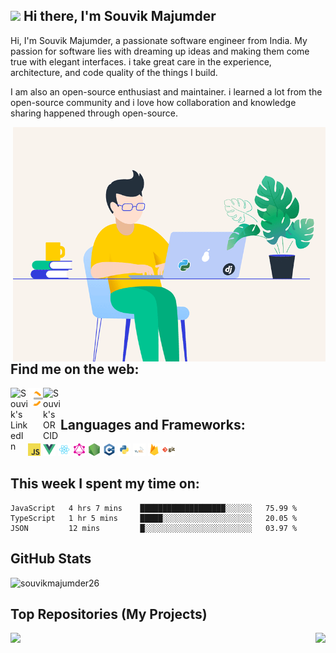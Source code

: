 ## <img src="https://media.giphy.com/media/hvRJCLFzcasrR4ia7z/giphy.gif" width="25px">  Hi there, I'm Souvik Majumder

<!--
**souvikmajumder26/souvikmajumder26** is a ✨ _special_ ✨ repository because its `README.md` (this file) appears on your GitHub profile.

Here are some ideas to get you started:

- 🔭 I’m currently working on ...
- 🌱 I’m currently learning ...
- 👯 I’m looking to collaborate on ...
- 🤔 I’m looking for help with ...
- 💬 Ask me about ...
- 📫 How to reach me: ...
- 😄 Pronouns: ...
- ⚡ Fun fact: ...
-->

Hi, I'm Souvik Majumder<!--[Souvik Majumder](my website link)-->, a passionate <!--self-taught full stack web developer and a freelance--> software engineer from India. My passion for software lies with dreaming up ideas and making them come true with elegant interfaces. i take great care in the experience, architecture, and code quality of the things I build.

I am also an open-source enthusiast and maintainer. i learned a lot from the open-source community and i love how collaboration and knowledge sharing happened through open-source.

<img align="right" alt="GIF" src="https://github.com/souvikmajumder26/souvikmajumder26/blob/main/python-2.gif?raw=true" width=500px />

## Find me on the web:

<a href="https://www.linkedin.com/in/souvik-majumder-51b7881ba/" target="_blank">
  <img align="left" alt="Souvik's LinkedIn" width="28px" src="https://raw.githubusercontent.com/peterthehan/peterthehan/master/assets/linkedin.svg" />
</a>

<a href="https://leetcode.com/Souvik_Majumder/" target="_blank">
  <img align="left" alt="Souvik's LeetCode" width="24px" src="https://github.com/souvikmajumder26/souvikmajumder26/blob/main/LeetCode_logo_white.svg" />
</a>

<a href="https://orcid.org/0000-0002-2382-7401" target="_blank">
  <img align="left" alt="Souvik's ORCID" width="28px" src="https://upload.wikimedia.org/wikipedia/commons/0/06/ORCID_iD.svg" />
</a>
  
<br>

## Languages and Frameworks:

<code><img height="20" src="https://raw.githubusercontent.com/github/explore/80688e429a7d4ef2fca1e82350fe8e3517d3494d/topics/javascript/javascript.png"></code>
<code><img height="20" src="https://raw.githubusercontent.com/github/explore/80688e429a7d4ef2fca1e82350fe8e3517d3494d/topics/vue/vue.png"></code>
<code><img height="20" src="https://raw.githubusercontent.com/github/explore/80688e429a7d4ef2fca1e82350fe8e3517d3494d/topics/react/react.png"></code>
<code><img height="20" src="https://raw.githubusercontent.com/github/explore/5c058a388828bb5fde0bcafd4bc867b5bb3f26f3/topics/graphql/graphql.png"></code>
<code><img height="20" src="https://raw.githubusercontent.com/github/explore/80688e429a7d4ef2fca1e82350fe8e3517d3494d/topics/nodejs/nodejs.png"></code>
<code><img height="20" src="https://raw.githubusercontent.com/github/explore/80688e429a7d4ef2fca1e82350fe8e3517d3494d/topics/cpp/cpp.png"></code>
<code><img height="20" src="https://raw.githubusercontent.com/github/explore/80688e429a7d4ef2fca1e82350fe8e3517d3494d/topics/python/python.png"></code>
<code><img height="20" src="https://raw.githubusercontent.com/github/explore/80688e429a7d4ef2fca1e82350fe8e3517d3494d/topics/mysql/mysql.png"></code>
<code><img height="20" src="https://raw.githubusercontent.com/github/explore/80688e429a7d4ef2fca1e82350fe8e3517d3494d/topics/firebase/firebase.png"></code>
<code><img height="20" src="https://raw.githubusercontent.com/github/explore/80688e429a7d4ef2fca1e82350fe8e3517d3494d/topics/git/git.png"></code>



## This week I spent my time on:
<!--START_SECTION:waka-->

```text
JavaScript   4 hrs 7 mins    ███████████████████░░░░░░   75.99 %
TypeScript   1 hr 5 mins     █████░░░░░░░░░░░░░░░░░░░░   20.05 %
JSON         12 mins         █░░░░░░░░░░░░░░░░░░░░░░░░   03.97 %
```

<!--END_SECTION:waka-->

<!--
if you like what i do, maybe consider buying me a coffee/tea 🥺👉👈

<a href="https://www.buymeacoffee.com/abhisheknaiidu" target="_blank"><img src="https://cdn.buymeacoffee.com/buttons/v2/default-red.png" alt="Buy Me A Coffee" width="150" ></a>
-->

<!-- 🚧 **my todoist stats:** -->
<!-- TODO-IST:START -->
<!--
🏆  7,995 Karma Points           
🌸  Completed 0 tasks today           
✅  Completed 673 tasks so far           
⏳  Longest streak is 10 days
-->
<!-- TODO-IST:END -->


## GitHub Stats

<p> <img src="https://github-readme-stats.vercel.app/api?username=souvikmajumder26&show_icons=true&theme=gotham" alt="souvikmajumder26" /> </p>

## Top Repositories (My Projects)

<a href="https://github.com/souvikmajumder26/Any-Face-Clustering">
  <img align="left" src="https://github-readme-stats.vercel.app/api/pin/?username=souvikmajumder26&repo=Any-Face-Clustering&theme=swift" />
</a>

<a href="https://github.com/souvikmajumder26/ECG-Ensemble-XGBoost">
  <img align="right" src="https://github-readme-stats.vercel.app/api/pin/?username=souvikmajumder26&repo=ECG-Ensemble-XGBoost&theme=gotham" />
</a>


